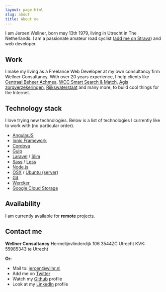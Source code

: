 ```yaml
---
layout: page.html
slug: about
title: About me
---
```

I am Jeroen Wellner, born may 13th 1979, living in Utrecht in The Netherlands. I am a passionate amateur road cyclist ([add me on Strava](https://www.strava.com/athletes/461379)) and web developer.

## Work
I make my living as a Freelance Web Developer at my own consultancy firm Wellner Consultancy. With over 20 years experience, I help clients like [Centraal Beheer Achmea](https://www.centraalbeheer.nl), [WCC Smart Search & Match](https://www.wcc-group.com/), [Agis zorgverzekeringen](http://www.agisweb.nl), [Rijkswaterstaat](http://www.rijkswaterstaat.nl) and many more, to build cool things for the Internet.

## Technology stack
I love trying new technologies. Below is a list of technologies I currently like to work with (no particular order).

  * [AngularJS](https://angularjs.org/)
  * [Ionic Framework](http://ionicframework.com/)
  * [Cordova](http://cordova.apache.org)
  * [Gulp](http://gulpjs.com/)
  * [Laravel](http://laravel.com/) / [Slim](http://www.slimframework.com/)
  * [Sass](http://sass-lang.com/) / [Less](http://lesscss.org/)
  * [Node.js](http://nodejs.org/)
  * [OSX](https://www.apple.com/osx/) / [Ubuntu (server)](http://www.ubuntu.com/server)
  * [Git](https://github.com/jwellner)
  * [Wercker](https://www.wercker.com)
  * [Google Cloud Storage](https://cloud.google.com/storage/)

## Availability
I am currently available for **remote** projects.

## Contact me

**Wellner Consultancy**
Hermelijnvlinderdijk 106
3544ZC Utrecht
KVK: 55985343 te Utrecht

**Or:**

  * Mail to: [jeroen@wllnr.nl](mailto:jeroen@wllnr.nl)
  * Add me on [Twitter](http://twitter.com/jwellner)
  * Watch my [Github](https://github.com/jwellner) profile
  * Look at my [LinkedIn](http://www.linkedin.com/in/jeroenwellner) profile
